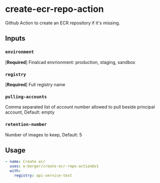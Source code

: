 # create-ecr-repo-action

Github Action to create an ECR repository if it's missing.

## Inputs

### `environment`
[**Required**] Finalcad envrionment: production, staging, sandbox

### `registry`
[**Required**] Full registry name

### `pulling-accounts`
Comma separated list of account number allowed to pull beside principal account, Default: empty

### `retention-number`
Number of images to keep, Default: 5

## Usage

```yaml
- name: Create ecr
  uses: e-berger/create-ecr-repo-action@v1
  with:
    registry: api-service-test
```
